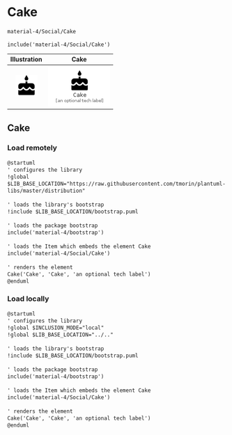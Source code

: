 # Cake


```text
material-4/Social/Cake
```

```text
include('material-4/Social/Cake')
```



| Illustration | Cake |
| :---: | :---: |
| ![illustration for Illustration](../../material-4/Social/Cake.png) | ![illustration for Cake](../../material-4/Social/Cake.Local.png) |




## Cake

### Load remotely
```plantuml
@startuml
' configures the library
!global $LIB_BASE_LOCATION="https://raw.githubusercontent.com/tmorin/plantuml-libs/master/distribution"

' loads the library's bootstrap
!include $LIB_BASE_LOCATION/bootstrap.puml

' loads the package bootstrap
include('material-4/bootstrap')

' loads the Item which embeds the element Cake
include('material-4/Social/Cake')

' renders the element
Cake('Cake', 'Cake', 'an optional tech label')
@enduml
```

### Load locally
```plantuml
@startuml
' configures the library
!global $INCLUSION_MODE="local"
!global $LIB_BASE_LOCATION="../.."

' loads the library's bootstrap
!include $LIB_BASE_LOCATION/bootstrap.puml

' loads the package bootstrap
include('material-4/bootstrap')

' loads the Item which embeds the element Cake
include('material-4/Social/Cake')

' renders the element
Cake('Cake', 'Cake', 'an optional tech label')
@enduml
```

